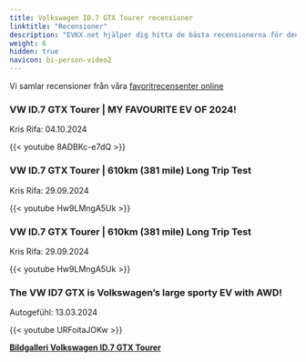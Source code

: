 ```yaml
---
title: Volkswagen ID.7 GTX Tourer recensioner
linktitle: "Recensioner"
description: "EVKX.net hjälper dig hitta de bästa recensionerna för denna modell."
weight: 6
hidden: true
navicon: bi-person-video2
---
```

Vi samlar recensioner från våra [favoritrecensenter online](../../../../../guides/evreviewers/)

<div class="container text-center shadow p-2 pe-4 mb-5 bg-body-tertiary rounded border">
<h3>VW ID.7 GTX Tourer | MY FAVOURITE EV OF 2024!</h3>
<p>Kris Rifa: 04.10.2024</p>

{{< youtube 8ADBKc-e7dQ >}}

</div>
<div class="container text-center shadow p-2 pe-4 mb-5 bg-body-tertiary rounded border">
<h3>VW ID.7 GTX Tourer | 610km (381 mile) Long Trip Test</h3>
<p>Kris Rifa: 29.09.2024</p>

{{< youtube Hw9LMngA5Uk >}}

</div>
<div class="container text-center shadow p-2 pe-4 mb-5 bg-body-tertiary rounded border">
<h3>VW ID.7 GTX Tourer | 610km (381 mile) Long Trip Test</h3>
<p>Kris Rifa: 29.09.2024</p>

{{< youtube Hw9LMngA5Uk >}}

</div>
<div class="container text-center shadow p-2 pe-4 mb-5 bg-body-tertiary rounded border">
<h3>The VW ID7 GTX is Volkswagen’s large sporty EV with AWD!</h3>
<p>Autogefühl: 13.03.2024</p>

{{< youtube URFoitaJOKw >}}

</div>
<div class="mt-3 mb-3">
<a href="../gallery/" class="text-decoration-none text-black">
<strong><i class="bi-arrow-left"></i>Bildgalleri  </strong>
</a>
<a href="../" class="text-decoration-none text-black float-end">
<strong>Volkswagen ID.7 GTX Tourer <i class="bi-arrow-right"></i></strong>
</a>
</div>

